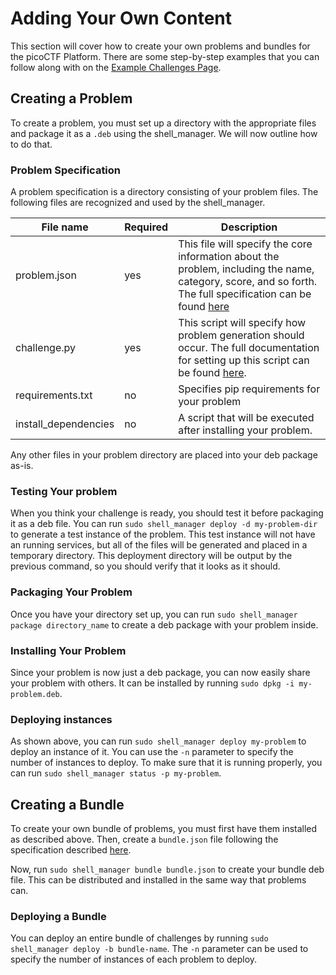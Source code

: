 # Adding Your Own Content

This section will cover how to create your own problems and bundles for the
picoCTF Platform. There are some step-by-step examples that you can
follow along with on the [Example Challenges Page](examples/README.md).

## Creating a Problem

To create a problem, you must set up a directory with the appropriate files and package it
as a `.deb` using the shell\_manager. We will now outline how to do that.

### Problem Specification

A problem specification is a directory consisting of your problem files. The following files
are recognized and used by the shell\_manager.

| File name | Required | Description|
|-----------|----------|------------|
|problem.json| yes | This file will specify the core information about the problem, including the name, category, score, and so forth. The full specification can be found [here](problem-json-spec.md)|
|challenge.py| yes | This script will specify how problem generation should occur.  The full documentation for setting up this script can be found [here](challenge-py-spec.md).|
|requirements.txt| no |  Specifies pip requirements for your problem|
|install\_dependencies| no | A script that will be executed after installing your problem.|

Any other files in your problem directory are placed into your deb package as-is.

### Testing Your problem

When you think your challenge is ready, you should test it before packaging it as a deb file.
You can run `sudo shell_manager deploy -d my-problem-dir` to generate a test instance of the
problem. This test instance will not have an running services, but all of the files will be
generated and placed in a temporary directory. This deployment directory will be output
by the previous command, so you should verify that it looks as it should.

### Packaging Your Problem

Once you have your directory set up, you can run `sudo shell_manager package directory_name` to create
a deb package with your problem inside.

### Installing Your Problem

Since your problem is now just a deb package, you can now easily share your problem with others.
It can be installed by running `sudo dpkg -i my-problem.deb`.

### Deploying instances

As shown above, you can run `sudo shell_manager deploy my-problem` to deploy an instance of it.
You can use the `-n` parameter to specify the number of instances to deploy.
To make sure that it is running properly, you can run `sudo shell_manager status -p my-problem`.

## Creating a Bundle

To create your own bundle of problems, you must first have them installed as described above.
Then, create a `bundle.json` file following the specification described [here](bundle-json-spec.md).

Now, run `sudo shell_manager bundle bundle.json` to create your bundle deb file. This can be
distributed and installed in the same way that problems can.

### Deploying a Bundle

You can deploy an entire bundle of challenges by running `sudo shell_manager deploy -b bundle-name`.
The `-n` parameter can be used to specify the number of instances of each problem to deploy.
